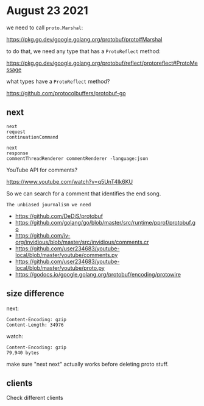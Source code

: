 # August 23 2021

we need to call `proto.Marshal`:

https://pkg.go.dev/google.golang.org/protobuf/proto#Marshal

to do that, we need any type that has a `ProtoReflect` method:

https://pkg.go.dev/google.golang.org/protobuf/reflect/protoreflect#ProtoMessage

what types have a `ProtoReflect` method?

https://github.com/protocolbuffers/protobuf-go

## next

~~~
next
request
continuationCommand

next
response
commentThreadRenderer commentRenderer -language:json
~~~

YouTube API for comments?

https://www.youtube.com/watch?v=q5UnT4Ik6KU

So we can search for a comment that identifies the end song.

~~~
The unbiased journalism we need
~~~

- https://github.com/DeDiS/protobuf
- https://github.com/golang/go/blob/master/src/runtime/pprof/protobuf.go
- https://github.com/iv-org/invidious/blob/master/src/invidious/comments.cr
- https://github.com/user234683/youtube-local/blob/master/youtube/comments.py
- https://github.com/user234683/youtube-local/blob/master/youtube/proto.py
- https://godocs.io/google.golang.org/protobuf/encoding/protowire

## size difference

next:

~~~
Content-Encoding: gzip
Content-Length: 34976
~~~

watch:

~~~
Content-Encoding: gzip
79,940 bytes
~~~

make sure "next next" actually works before deleting proto stuff.

## clients

Check different clients
